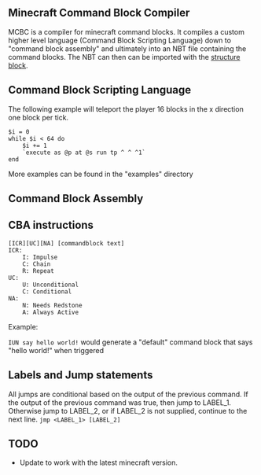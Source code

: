 Minecraft Command Block Compiler
-------------------------------
MCBC is a compiler for minecraft command blocks. It compiles a custom higher level language (Command Block Scripting Language) down to "command block assembly" and ultimately into an NBT file containing the command blocks. The NBT can then can be imported with the [structure block](https://minecraft.gamepedia.com/Structure_Block).

Command Block Scripting Language
--------------------------------
The following example will teleport the player 16 blocks in the x direction one block per tick.
```
$i = 0
while $i < 64 do
	$i += 1
	`execute as @p at @s run tp ^ ^ ^1`
end
```

More examples can be found in the "examples" directory

Command Block Assembly
---
## CBA instructions
```
[ICR][UC][NA] [commandblock text]
ICR:
	I: Impulse
	C: Chain
	R: Repeat
UC:
	U: Unconditional
	C: Conditional
NA:
	N: Needs Redstone
	A: Always Active
```

Example:

`IUN say hello world!`
would generate a "default" command block that says "hello world!" when triggered

## Labels and Jump statements
All jumps are conditional based on the output of the previous command.
If the output of the previous command was true, then jump to LABEL_1.
Otherwise jump to LABEL_2, or if LABEL_2 is not supplied, continue to the next line.
`jmp <LABEL_1> [LABEL_2]`

TODO
----
- Update to work with the latest minecraft version.
